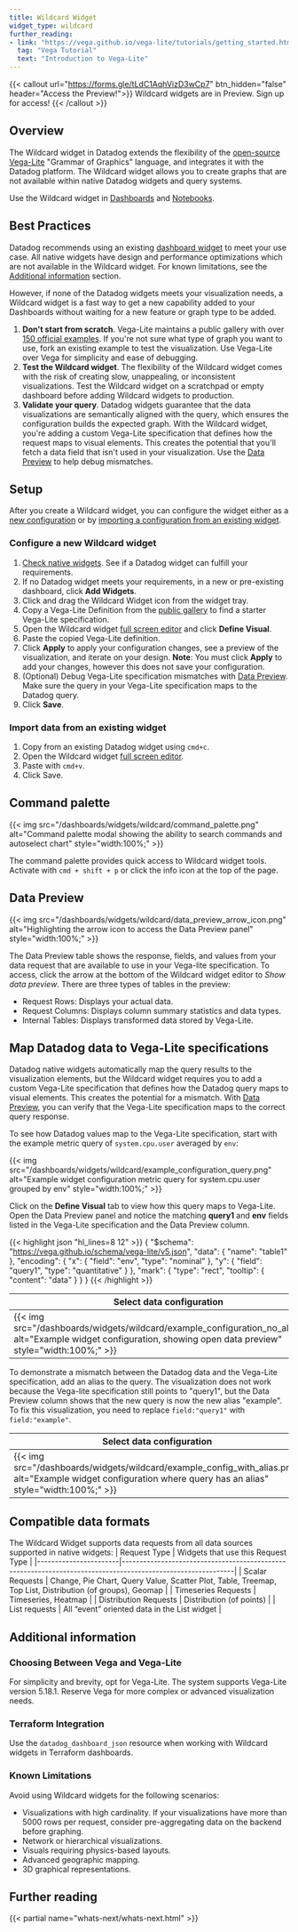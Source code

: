 ```yaml
---
title: Wildcard Widget
widget_type: wildcard
further_reading:
- link: "https://vega.github.io/vega-lite/tutorials/getting_started.html"
  tag: "Vega Tutorial"
  text: "Introduction to Vega-Lite"
---
```


{{< callout url="https://forms.gle/tLdC1AqhVizD3wCp7" btn_hidden="false" header="Access the Preview!">}}
Wildcard widgets are in Preview. Sign up for access!
{{< /callout >}}

## Overview

The Wildcard widget in Datadog extends the flexibility of the [open-source Vega-Lite][1] "Grammar of Graphics" language, and integrates it with the Datadog platform. The Wildcard widget allows you to create graphs that are not available within native Datadog widgets and query systems. 

Use the Wildcard widget in [Dashboards][2] and [Notebooks][3].

## Best Practices

Datadog recommends using an existing [dashboard widget][4] to meet your use case. All native widgets have design and performance optimizations which are not available in the Wildcard widget. For known limitations, see the [Additional information](#additional-information) section.

However, if none of the Datadog widgets meets your visualization needs, a Wildcard widget is a fast way to get a new capability added to your Dashboards without waiting for a new feature or graph type to be added. 

1. **Don't start from scratch**. Vega-Lite maintains a public gallery with over [150 official examples][5]. If you're not sure what type of graph you want to use, fork an existing example to test the visualization. Use Vega-Lite over Vega for simplicity and ease of debugging.
1. **Test the Wildcard widget**. The flexibility of the Wildcard widget comes with the risk of creating slow, unappealing, or inconsistent visualizations. Test the Wildcard widget on a scratchpad or empty dashboard before adding Wildcard widgets to production.
1. **Validate your query**. Datadog widgets guarantee that the data visualizations are semantically aligned with the query, which ensures the configuration builds the expected graph. With the Wildcard widget, you're adding a custom Vega-Lite specification that defines how the request maps to visual elements. This creates the potential that you'll fetch a data field that isn't used in your visualization. Use the [Data Preview](#data-preview) to help debug mismatches.

## Setup

After you create a Wildcard widget, you can configure the widget either as a [new configuration](#configure-a-new-wildcard-widget) or by [importing a configuration from an existing widget](#import-data-from-an-existing-widget). 

### Configure a new Wildcard widget

1. [Check native widgets][4]. See if a Datadog widget can fulfill your requirements.
1. If no Datadog widget meets your requirements, in a new or pre-existing dashboard, click **Add Widgets**.
1. Click and drag the Wildcard Widget icon from the widget tray. 
1. Copy a Vega-Lite Definition from the [public gallery][5] to find a starter Vega-Lite specification. 
1. Open the Wildcard widget [full screen editor][6] and click **Define Visual**.
1. Paste the copied Vega-Lite definition.
1. Click **Apply** to apply your configuration changes, see a preview of the visualization, and iterate on your design. 
   **Note**: You must click **Apply** to add your changes, however this does not save your configuration.
1. (Optional) Debug Vega-Lite specification mismatches with [Data Preview](#data-preview). Make sure the query in your Vega-Lite specification maps to the Datadog query. 
1. Click **Save**.

### Import data from an existing widget

1. Copy from an existing Datadog widget using `cmd+c`.
1. Open the Wildcard widget [full screen editor][6].
1. Paste with `cmd+v`.
1. Click Save.

## Command palette

{{< img src="/dashboards/widgets/wildcard/command_palette.png" alt="Command palette modal showing the ability to search commands and autoselect chart" style="width:100%;" >}}

The command palette provides quick access to Wildcard widget tools. Activate with `cmd + shift + p` or click the info icon at the top of the page. 

## Data Preview

{{< img src="/dashboards/widgets/wildcard/data_preview_arrow_icon.png" alt="Highlighting the arrow icon to access the Data Preview panel" style="width:100%;" >}}

The Data Preview table shows the response, fields, and values from your data request that are available to use in your Vega-lite specification. To access, click the arrow at the bottom of the Wildcard widget editor to *Show data preview*. There are three types of tables in the preview:
- Request Rows: Displays your actual data.
- Request Columns: Displays column summary statistics and data types. 
- Internal Tables: Displays transformed data stored by Vega-Lite.

## Map Datadog data to Vega-Lite specifications

Datadog native widgets automatically map the query results to the visualization elements, but the Wildcard widget requires you to add a custom Vega-Lite specification that defines how the Datadog query maps to visual elements. This creates the potential for a mismatch. With [Data Preview](#data-preview), you can verify that the Vega-Lite specification maps to the correct query response.

To see how Datadog values map to the Vega-Lite specification, start with the example metric query of `system.cpu.user` averaged by `env`:

{{< img src="/dashboards/widgets/wildcard/example_configuration_query.png" alt="Example widget configuration metric query for system.cpu.user grouped by env" style="width:100%;" >}}

Click on the **Define Visual** tab to view how this query maps to Vega-Lite. Open the Data Preview panel and notice the matching **query1** and **env** fields listed in the Vega-Lite specification and the Data Preview column. 

{{< highlight json "hl_lines=8 12" >}}
  {
    "$schema": "https://vega.github.io/schema/vega-lite/v5.json",
    "data": {
      "name": "table1"
    },
    "encoding": {
      "x": {
        "field": "env",
        "type": "nominal"
      },
      "y": {
        "field": "query1",
        "type": "quantitative"
      }
    },
    "mark": {
      "type": "rect",
      "tooltip": {
        "content": "data"
      }
    }
  }
{{< /highlight >}}

| Select data configuration  | Define Visual Specification |
| ---  | ----------- |
|{{< img src="/dashboards/widgets/wildcard/example_configuration_no_alias.png" alt="Example widget configuration, showing open data preview" style="width:100%;" >}} | {{< img src="/dashboards/widgets/wildcard/example_vega_spec_map_to_config.png" alt="Vega specification mapping the widget configuration field query1 to the vega field" style="width:100%;" >}}|

To demonstrate a mismatch between the Datadog data and the Vega-Lite specification, add an alias to the query. The visualization does not work because the Vega-lite specification still points to "query1", but the Data Preview column shows that the new query is now the new alias "example". To fix this visualization, you need to replace `field:"query1"` with `field:"example"`.

| Select data configuration  | Define Visual Specification |
| ---  | ----------- |
|{{< img src="/dashboards/widgets/wildcard/example_config_with_alias.png" alt="Example widget configuration where query has an alias" style="width:100%;" >}} | {{< img src="/dashboards/widgets/wildcard/example_vega_spec_mismatch.png" alt="Mismatched mapping between widget configuration and Vega specification" style="width:100%;" >}}|

## Compatible data formats

The Wildcard Widget supports data requests from all data sources supported in native widgets:
| Request Type | Widgets that use this Request Type |
|-----------------------|-------------------------------------------------------------------------------------------------------------|
| Scalar Requests | Change, Pie Chart, Query Value, Scatter Plot, Table, Treemap, Top List, Distribution (of groups), Geomap |
| Timeseries Requests | Timeseries, Heatmap |
| Distribution Requests | Distribution (of points) |
| List requests | All “event” oriented data in the List widget |  

## Additional information
### Choosing Between Vega and Vega-Lite
For simplicity and brevity, opt for Vega-Lite. The system supports Vega-Lite version 5.18.1. Reserve Vega for more complex or advanced visualization needs.

### Terraform Integration
Use the `datadog_dashboard_json` resource when working with Wildcard widgets in Terraform dashboards.

### Known Limitations
Avoid using Wildcard widgets for the following scenarios:
- Visualizations with high cardinality. If your visualizations have more than 5000 rows per request, consider pre-aggregating data on the backend before graphing.
- Network or hierarchical visualizations.
- Visuals requiring physics-based layouts.
- Advanced geographic mapping.
- 3D graphical representations.

## Further reading

{{< partial name="whats-next/whats-next.html" >}}

[1]: https://vega.github.io/vega-lite/
[2]: /dashboards/
[3]: /notebooks/
[4]: /dashboards/widgets/
[5]: https://vega.github.io/vega-lite/examples/
[6]: /dashboards/widgets/#full-screen
[16]: /api/latest/dashboards/
[17]: /dashboards/graphing_json/widget_json/

